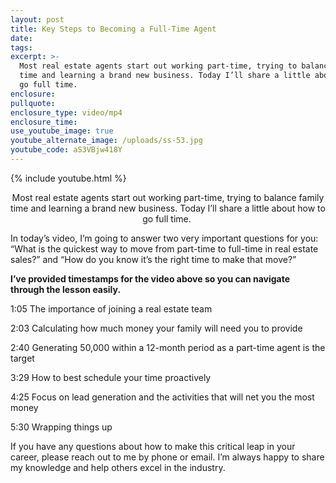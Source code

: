 ```yaml
---
layout: post
title: Key Steps to Becoming a Full-Time Agent
date:
tags:
excerpt: >-
  Most real estate agents start out working part-time, trying to balance family
  time and learning a brand new business. Today I’ll share a little about how to
  go full time.
enclosure:
pullquote:
enclosure_type: video/mp4
enclosure_time:
use_youtube_image: true
youtube_alternate_image: /uploads/ss-53.jpg
youtube_code: aS3VBjw418Y
---
```


{% include youtube.html %}<center>Most real estate agents start out working part-time, trying to balance family time and learning a brand new business. Today I’ll share a little about how to go full time.&nbsp;</center>

In today’s video, I’m going to answer two very important questions for you: “What is the quickest way to move from part-time to full-time in real estate sales?” and “How do you know it’s the right time to make that move?”

**I’ve provided timestamps for the video above so you can navigate through the lesson easily.&nbsp;**

1:05 The importance of joining a real estate team&nbsp;

2:03 Calculating how much money your family will need you to provide

2:40 Generating 50,000 within a 12-month period as a part-time agent is the target

3:29 How to best schedule your time proactively&nbsp;

4:25 Focus on lead generation and the activities that will net you the most money&nbsp;

5:30 Wrapping things up&nbsp;

If you have any questions about how to make this critical leap in your career, please reach out to me by phone or email. I’m always happy to share my knowledge and help others excel in the industry.&nbsp;